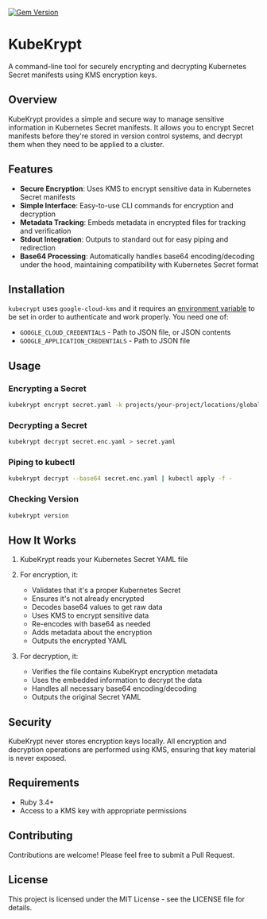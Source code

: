 [![Gem Version](https://badge.fury.io/rb/kubekrypt.svg)](https://rubygems.org/gems/kubekrypt)

# KubeKrypt

A command-line tool for securely encrypting and decrypting Kubernetes Secret manifests using KMS encryption keys.

## Overview

KubeKrypt provides a simple and secure way to manage sensitive information in Kubernetes Secret manifests. It allows you to encrypt Secret manifests before they're stored in version control systems, and decrypt them when they need to be applied to a cluster.

## Features

- **Secure Encryption**: Uses KMS to encrypt sensitive data in Kubernetes Secret manifests
- **Simple Interface**: Easy-to-use CLI commands for encryption and decryption
- **Metadata Tracking**: Embeds metadata in encrypted files for tracking and verification
- **Stdout Integration**: Outputs to standard out for easy piping and redirection
- **Base64 Processing**: Automatically handles base64 encoding/decoding under the hood, maintaining compatibility with Kubernetes Secret format

## Installation

`kubecrypt` uses `google-cloud-kms` and it requires an [environment variable](https://cloud.google.com/ruby/docs/reference/google-cloud-kms/latest/AUTHENTICATION) to be set in order to authenticate and work properly.
You need one of:

- `GOOGLE_CLOUD_CREDENTIALS` - Path to JSON file, or JSON contents
- `GOOGLE_APPLICATION_CREDENTIALS` - Path to JSON file

## Usage

### Encrypting a Secret

```bash
kubekrypt encrypt secret.yaml -k projects/your-project/locations/global/keyRings/your-keyring/cryptoKeys/your-key > secret.enc.yaml
```

### Decrypting a Secret

```bash
kubekrypt decrypt secret.enc.yaml > secret.yaml
```

### Piping to kubectl

```bash
kubekrypt decrypt --base64 secret.enc.yaml | kubectl apply -f -
```

### Checking Version

```bash
kubekrypt version
```

## How It Works

1. KubeKrypt reads your Kubernetes Secret YAML file
2. For encryption, it:
   - Validates that it's a proper Kubernetes Secret
   - Ensures it's not already encrypted
   - Decodes base64 values to get raw data
   - Uses KMS to encrypt sensitive data
   - Re-encodes with base64 as needed
   - Adds metadata about the encryption
   - Outputs the encrypted YAML

3. For decryption, it:
   - Verifies the file contains KubeKrypt encryption metadata
   - Uses the embedded information to decrypt the data
   - Handles all necessary base64 encoding/decoding
   - Outputs the original Secret YAML

## Security

KubeKrypt never stores encryption keys locally. All encryption and decryption operations are performed using KMS, ensuring that key material is never exposed.

## Requirements

- Ruby 3.4+
- Access to a KMS key with appropriate permissions

## Contributing

Contributions are welcome! Please feel free to submit a Pull Request.

## License

This project is licensed under the MIT License - see the LICENSE file for details.
